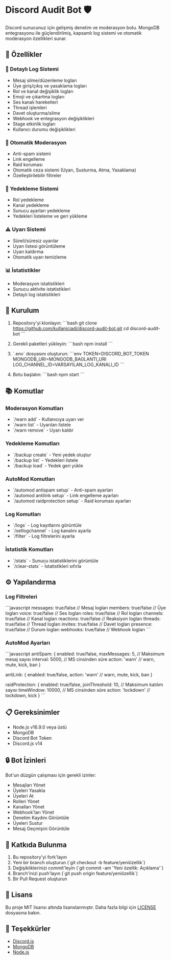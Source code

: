 # Discord Audit Bot 🛡️

Discord sunucunuz için gelişmiş denetim ve moderasyon botu. MongoDB entegrasyonu ile güçlendirilmiş, kapsamlı log sistemi ve otomatik moderasyon özellikleri sunar.

## 🌟 Özellikler

### 📝 Detaylı Log Sistemi
- Mesaj silme/düzenleme logları
- Üye giriş/çıkış ve yasaklama logları
- Rol ve kanal değişiklik logları
- Emoji ve çıkartma logları
- Ses kanalı hareketleri
- Thread işlemleri
- Davet oluşturma/silme
- Webhook ve entegrasyon değişiklikleri
- Stage etkinlik logları
- Kullanıcı durumu değişiklikleri

### 🤖 Otomatik Moderasyon
- Anti-spam sistemi
- Link engelleme
- Raid koruması
- Otomatik ceza sistemi (Uyarı, Susturma, Atma, Yasaklama)
- Özelleştirilebilir filtreler

### 💾 Yedekleme Sistemi
- Rol yedekleme
- Kanal yedekleme
- Sunucu ayarları yedekleme
- Yedekleri listeleme ve geri yükleme

### ⚠️ Uyarı Sistemi
- Süreli/süresiz uyarılar
- Uyarı listesi görüntüleme
- Uyarı kaldırma
- Otomatik uyarı temizleme

### 📊 İstatistikler
- Moderasyon istatistikleri
- Sunucu aktivite istatistikleri
- Detaylı log istatistikleri

## 🚀 Kurulum

1. Repository'yi klonlayın:
\`\`\`bash
git clone https://github.com/kullaniciadi/discord-audit-bot.git
cd discord-audit-bot
\`\`\`

2. Gerekli paketleri yükleyin:
\`\`\`bash
npm install
\`\`\`

3. \`.env\` dosyasını oluşturun:
\`\`\`env
TOKEN=DISCORD_BOT_TOKEN
MONGODB_URI=MONGODB_BAGLANTI_URI
LOG_CHANNEL_ID=VARSAYILAN_LOG_KANALI_ID
\`\`\`

4. Botu başlatın:
\`\`\`bash
npm start
\`\`\`

## 📚 Komutlar

### Moderasyon Komutları
- \`/warn add\` - Kullanıcıya uyarı ver
- \`/warn list\` - Uyarıları listele
- \`/warn remove\` - Uyarı kaldır

### Yedekleme Komutları
- \`/backup create\` - Yeni yedek oluştur
- \`/backup list\` - Yedekleri listele
- \`/backup load\` - Yedek geri yükle

### AutoMod Komutları
- \`/automod antispam setup\` - Anti-spam ayarları
- \`/automod antilink setup\` - Link engelleme ayarları
- \`/automod raidprotection setup\` - Raid koruması ayarları

### Log Komutları
- \`/logs\` - Log kayıtlarını görüntüle
- \`/setlogchannel\` - Log kanalını ayarla
- \`/filter\` - Log filtrelerini ayarla

### İstatistik Komutları
- \`/stats\` - Sunucu istatistiklerini görüntüle
- \`/clear-stats\` - İstatistikleri sıfırla

## ⚙️ Yapılandırma

### Log Filtreleri
\`\`\`javascript
messages: true/false    // Mesaj logları
members: true/false     // Üye logları
voice: true/false      // Ses logları
roles: true/false      // Rol logları
channels: true/false   // Kanal logları
reactions: true/false  // Reaksiyon logları
threads: true/false    // Thread logları
invites: true/false    // Davet logları
presence: true/false   // Durum logları
webhooks: true/false   // Webhook logları
\`\`\`

### AutoMod Ayarları
\`\`\`javascript
antiSpam: {
    enabled: true/false,
    maxMessages: 5,     // Maksimum mesaj sayısı
    interval: 5000,     // MS cinsinden süre
    action: 'warn'      // warn, mute, kick, ban
}

antiLink: {
    enabled: true/false,
    action: 'warn'      // warn, mute, kick, ban
}

raidProtection: {
    enabled: true/false,
    joinThreshold: 10,  // Maksimum katılım sayısı
    timeWindow: 10000,  // MS cinsinden süre
    action: 'lockdown'  // lockdown, kick
}
\`\`\`

## 📋 Gereksinimler

- Node.js v16.9.0 veya üstü
- MongoDB
- Discord Bot Token
- Discord.js v14

## 🔒 Bot İzinleri

Bot'un düzgün çalışması için gerekli izinler:
- Mesajları Yönet
- Üyeleri Yasakla
- Üyeleri At
- Rolleri Yönet
- Kanalları Yönet
- Webhook'ları Yönet
- Denetim Kaydını Görüntüle
- Üyeleri Sustur
- Mesaj Geçmişini Görüntüle

## 🤝 Katkıda Bulunma

1. Bu repository'yi fork'layın
2. Yeni bir branch oluşturun (\`git checkout -b feature/yeniözellik\`)
3. Değişikliklerinizi commit'leyin (\`git commit -am 'Yeni özellik: Açıklama'\`)
4. Branch'inizi push'layın (\`git push origin feature/yeniözellik\`)
5. Bir Pull Request oluşturun

## 📄 Lisans

Bu proje MIT lisansı altında lisanslanmıştır. Daha fazla bilgi için [LICENSE](LICENSE) dosyasına bakın.

## 🙏 Teşekkürler

- [Discord.js](https://discord.js.org/)
- [MongoDB](https://www.mongodb.com/)
- [Node.js](https://nodejs.org/) 